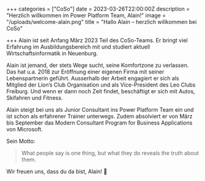 +++
categories = ["CoSo"]
date = 2023-03-26T22:00:00Z
description = "Herzlich willkommen im Power Platform Team, Alain!"
image = "/uploads/welcome-alain.png"
title = "Hallo Alain – herzlich willkommen bei CoSo"

+++
Alain ist seit Anfang März 2023 Teil des CoSo-Teams. Er bringt viel Erfahrung im Ausbildungsbereich mit und studiert aktuell Wirtschaftsinformatik in Neuenburg.

Alain ist jemand, der stets Wege sucht, seine Komfortzone zu verlassen. Das hat u.a. 2018 zur Eröffnung einer eigenen Firma mit seiner Lebenspartnerin geführt. Ausserhalb der Arbeit engagiert er sich als Mitglied der Lion’s Club Organisation und als Vice-President des Leo Clubs Freiburg. Und wenn er dann noch Zeit findet, beschäftigt er sich mit Autos, Skifahren und Fitness.

Alain steigt bei uns als Junior Consultant ins Power Platform Team ein und ist schon als erfahrener Trainer unterwegs. Zudem absolviert er von März bis September das Modern Consultant Program for Business Applications von Microsoft.

Sein Motto:

> What people say is one thing, but what they do reveals the truth about them.

Wir freuen uns, dass du da bist, Alain! 🥳